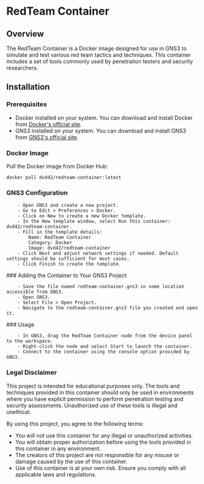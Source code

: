 # RedTeam Container

## Overview

The RedTeam Container is a Docker image designed for use in GNS3 to simulate and test various red team tactics and techniques. This container includes a set of tools commonly used by penetration testers and security researchers.

## Installation

### Prerequisites

- Docker installed on your system. You can download and install Docker from [Docker's official site](https://www.docker.com/products/docker-desktop).
- GNS3 installed on your system. You can download and install GNS3 from [GNS3's official site](https://www.gns3.com/software/download).

### Docker Image

Pull the Docker image from Docker Hub:

    docker pull dvd42/redteam-container:latest
    
### GNS3 Configuration

        - Open GNS3 and create a new project.
        - Go to Edit > Preferences > Docker.
        - Click on New to create a new Docker template.
        - In the New template window, select Run this container: dvd42/redteam-container.
        - Fill in the template details:
            Name: RedTeam Container
            Category: Docker
            Image: dvd42/redteam-container
        - Click Next and adjust network settings if needed. Default settings should be sufficient for most cases.
        - Click Finish to create the template.

### Adding the Container to Your GNS3 Project

        - Save the file named redteam-container.gns3 in some location accessible from GNS3.
        - Open GNS3.
        - Select File > Open Project.
        - Navigate to the redteam-container.gns3 file you created and open it.

### Usage

        - In GNS3, drag the RedTeam Container node from the device panel to the workspace.
        - Right-click the node and select Start to launch the container.
        - Connect to the container using the console option provided by GNS3.

### Legal Disclaimer
This project is intended for educational purposes only. The tools and techniques provided in this container should only be used in environments where you have explicit permission to perform penetration testing and security assessments. Unauthorized use of these tools is illegal and unethical.

By using this project, you agree to the following terms:

- You will not use this container for any illegal or unauthorized activities.
- You will obtain proper authorization before using the tools provided in this container in any environment.
- The creators of this project are not responsible for any misuse or damage caused by the use of this container.
- Use of this container is at your own risk. Ensure you comply with all applicable laws and regulations.

